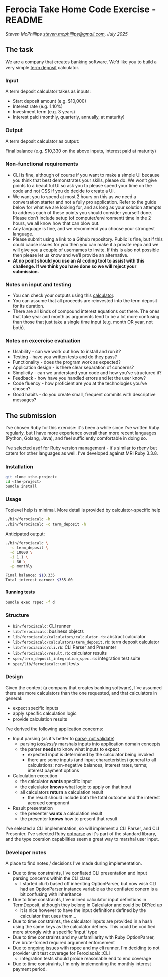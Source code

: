 # Ferocia Take Home Code Exercise - README

_Steven McPhillips <steven.mcphillips@gmail.com>, July 2025_


## The task

We are a company that creates banking software. We’d like you to build a very simple [term deposit](https://moneysmart.gov.au/saving/term-deposits) calculator.

### Input

A term deposit calculator takes as inputs:

- Start deposit amount (e.g. $10,000)
- Interest rate (e.g. 1.10%)
- Investment term (e.g. 3 years)
- Interest paid (monthly, quarterly, annually, at maturity)

### Output

A term deposit calculator as output:

Final balance (e.g. $10,330 on the above inputs, interest paid at maturity)

### Non-functional requirements

- CLI is fine, although of course if you want to make a simple UI because you think that best demonstrates your skills, please do. We won’t give points to a beautiful UI so ask you to please spend your time on the code and not CSS if you do decide to create a UI.
- We want you to spend at most 2 hours on this as we need a conversation starter and not a fully pro application. Refer to the guide below for what we are looking for, and as long as your solution attempts to address each of these points you should consider yourself done. Please don’t include setup (of computer/environment) time in the 2 hours, we all know how that can blow out.
- Any language is fine, and we recommend you choose your strongest language.
- Please submit using a link to a Github repository. Public is fine, but if this could cause issues for you then you can make it a private repo and we will give you a couple of usernames to invite. If this is also not possible then please let us know and we’ll provide an alternative.
- **At no point should you use an AI coding tool to assist with this challenge. If we think you have done so we will reject your submission.**

### Notes on input and testing

- You can check your outputs using this [calculator](https://www.bendigobank.com.au/calculators/deposit-and-savings/). 
- You can assume that all proceeds are reinvested into the term deposit for its duration.
- There are all kinds of compound interest equations out there. The ones that take year and month as arguments tend to be a lot more confusing than those that just take a single time input (e.g. month OR year, not both).

### Notes on excercise evaluation

- Usability - can we work out how to install and run it?
- Testing - have you written tests and do they pass?
- Functionality - does the program work as expected?
- Application design - is there clear separation of concerns?
- Simplicity - can we understand your code and how you’ve structured it?
- Feedback - how have you handled errors and let the user know?
- Code fluency - how proficient are you at the technologies you’ve chosen?
- Good habits - do you create small, frequent commits with descriptive messages?

## The submission

I've chosen Ruby for this exercise: it's been a while since I've written Ruby regularly, but I have more experience overall than more recent languages (Python, Golang, Java), and feel sufficiently comfortable in doing so.

I've selected [asdf](https://github.com/asdf-vm/asdf) for Ruby version management - it's similar to [rbenv](https://github.com/rbenv/rbenv) but caters for other languages as well. I've developed against MRI Ruby 3.3.8.

### Installation

```bash
git clone <the-project>
cd <the-project>
bundle install
```

### Usage

Toplevel help is minimal. More detail is provided by calculator-specific help

```bash
./bin/ferociacalc -h
./bin/ferociacalc -c term_deposit -h
```

Anticipated output:

```bash
./bin/ferociacalc \
  -c term_deposit \
  -d 10000 \
  -i 1.1 \
  -t 36 \
  -p monthly

Final balance: $10,335
Total interest earned: $335.00
```

#### Running tests

```bash
bundle exec rspec -f d
```

### Structure

- `bin/ferociacalc`: CLI runner
- `lib/ferociacalc`: business objects
- `lib/ferociacalc/calculators/calculator.rb`: abstract calculator
- `lib/ferociacalc/calculators/term_deposit.rb`: term deposit calculator
- `lib/ferociacalc/cli.rb`: CLI Parser and Presenter
- `lib/ferociacalc/result.rb`: calculator results
- `spec/term_deposit_integration_spec.rb`: integration test suite
- `spec/lib/ferociacalc`: unit tests

### Design

Given the context (a company that creates banking software), I've assumed there are more calculators than the one requested, and that calculators in general:

- expect specific inputs
- apply specific calculation logic
- provide calculation results

I've derived the following application concerns:

- Input parsing (as it's better to [parse, not validate](https://lexi-lambda.github.io/blog/2019/11/05/parse-don-t-validate/))
    - parsing _losslessly_ marshals inputs into application domain concepts
    - the parser **needs** to know what inputs to expect
        - expected input is determined by the calculator being invoked
        - there are some inputs (and input characteristics) general to all calculations: non-negative balances, interest rates, terms; interest payment options
- Calculation execution
    - the calculator **wants** specific input
    - the calculator **knows** what logic to apply on that input
    - all calculators **return** a calculation result
        - the result should include both the total outcome and the interest accrued component
- Result presentation
    - the presenter **wants** a calculation result
    - the presenter **knows** how to present that result

I've selected a CLI implementation, so will implement a CLI Parser, and CLI Presenter. I've selected Ruby [optparse](https://github.com/ruby/optparse) as it's part of the standard library, and the type coersion capabilities seem a great way to marshal user input.

### Developer notes

A place to find notes / decisions I've made during implementation.

- Due to time constraints, I've conflated CLI presentation and input parsing concerns within the CLI class
    - I started cli.rb based off inheriting OptionParser, but now wish CLI had an OptionParser instance variable as the conflated conern is a bit confusing with inheritance
- Due to time constraints, I've inlined calculator input definitions in TermDeposit, although they belong in Calculator and could be DRYed up
    - it is nice however to have the input definitions defined by the calculator that uses them...
- Due to time constraints, the calculator inputs are provided in a hash using the same keys as the calculator defines. This could be codified more strongly with a specific 'input' type
- Due to time constraints and my unfamiliarity with Ruby OptionParser, I've brute-forced required argument enforcement
- Due to ongoing issues with rspec and my cli runner, I'm deciding to not provider unit test coverage for Ferociacalc::CLI
    - integration tests should proide reasonable end to end coverage 
- Due to time constraints, I'm only implementing the monthly interest payment period.